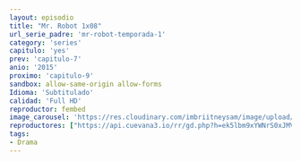```yaml
---
layout: episodio
title: "Mr. Robot 1x08"
url_serie_padre: 'mr-robot-temporada-1'
category: 'series'
capitulo: 'yes'
prev: 'capitulo-7'
anio: '2015'
proximo: 'capitulo-9'
sandbox: allow-same-origin allow-forms
Idioma: 'Subtitulado'
calidad: 'Full HD'
reproductor: fembed
image_carousel: 'https://res.cloudinary.com/imbriitneysam/image/upload/v1546988731/robot1-poster-min.jpg'
reproductores: ["https://api.cuevana3.io/rr/gd.php?h=ek5lbm9xYWNrS0xJMVp5b21KREk0dFBLbjVkaHhkRGdrOG1jbnBpUnhhS1Zzb1o4ZGJ5aXQ5eXJvb2hzclpYY3Q1Q05qSnZRcE5UU2s1bW9aOU8xd3RxU3FadVkyUT09"]
tags:
- Drama
---
```












